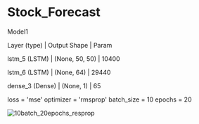 # Stock_Forecast
Model1

Layer (type)               |  Output Shape        |      Param  

lstm_5 (LSTM)              |  (None, 50, 50)      |      10400     

lstm_6 (LSTM)              |  (None, 64)          |      29440     

dense_3 (Dense)            |  (None, 1)           |      65        

loss = 'mse'
optimizer = 'rmsprop'
batch_size = 10
epochs = 20

![10batch_20epochs_resprop](https://user-images.githubusercontent.com/45307224/59323304-181e9d80-8d15-11e9-98c6-1d26a7637bcd.jpg)

